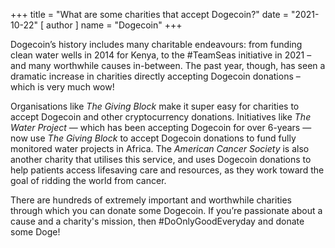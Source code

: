 +++
title = "What are some charities that accept Dogecoin?"
date = "2021-10-22"
[ author ]
  name = "Dogecoin"
+++

Dogecoin’s history includes many charitable endeavours: from funding clean water wells in 2014 for Kenya, to the #TeamSeas initiative in 2021 – and many worthwhile causes in-between. The past year, though, has seen a dramatic increase in charities directly accepting Dogecoin donations – which is very much wow! 

Organisations like *The Giving Block* make it super easy for charities to accept Dogecoin and other cryptocurrency donations. Initiatives like *The Water Project* — which has been accepting Dogecoin for over 6-years — now use *The Giving Block* to accept Dogecoin donations to fund fully monitored water projects in Africa. The *American Cancer Society* is also another charity that utilises this service, and uses Dogecoin donations to help patients access lifesaving care and resources, as they work toward the goal of ridding the world from cancer.  

There are hundreds of extremely important and worthwhile charities through which you can donate some Dogecoin. If you’re passionate about a cause and a charity's mission, then #DoOnlyGoodEveryday and donate some Doge! 